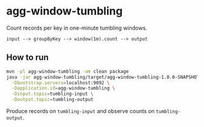 # agg-window-tumbling

Count records per key in one-minute tumbling windows.

```
input --> groupByKey --> window(1m).count --> output
```

## How to run

```bash
mvn -pl agg-window-tumbling -am clean package
java -jar agg-window-tumbling/target/agg-window-tumbling-1.0.0-SNAPSHOT.jar \
  -Dbootstrap.servers=localhost:9092 \
  -Dapplication.id=agg-window-tumbling \
  -Dinput.topic=tumbling-input \
  -Doutput.topic=tumbling-output
```

Produce records on `tumbling-input` and observe counts on `tumbling-output`.
